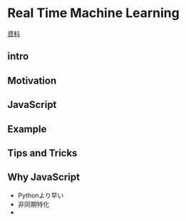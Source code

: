 # Real Time Machine Learning


[資料](https://github.com/kgryte/talks-nodefest-japan-2018)
## intro


## Motivation

## JavaScript

## Example

## Tips and Tricks



## Why JavaScript
* Pythonより早い
* 非同期特化
* 
